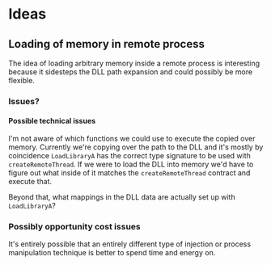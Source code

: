 # Ideas

## Loading of memory in remote process

The idea of loading arbitrary memory inside a remote process is interesting
because it sidesteps the DLL path expansion and could possibly be more flexible.

### Issues?

#### Possible technical issues

I'm not aware of which functions we could use to execute the copied over memory.
Currently we're copying over the path to the DLL and it's mostly by coincidence
`LoadLibraryA` has the correct type signature to be used with
`createRemoteThread`. If we were to load the DLL into memory we'd have to figure
out what inside of it matches the `createRemoteThread` contract and execute that.

Beyond that, what mappings in the DLL data are actually set up with
`LoadLibraryA`?

### Possibly opportunity cost issues

It's entirely possible that an entirely different type of injection or process
manipulation technique is better to spend time and energy on.